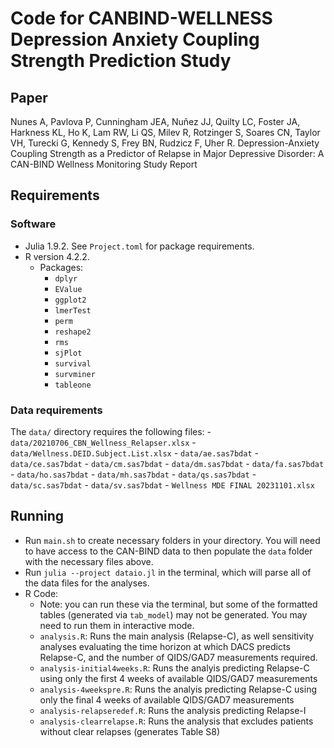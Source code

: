 # Code for CANBIND-WELLNESS Depression Anxiety Coupling Strength Prediction Study

## Paper 

Nunes A, Pavlova P, Cunningham JEA, Nuñez JJ, Quilty LC, Foster JA, Harkness KL, Ho K, Lam RW, Li QS, Milev R, Rotzinger S, Soares CN, Taylor VH, Turecki G, Kennedy S, Frey BN, Rudzicz F, Uher R. Depression-Anxiety Coupling Strength as a Predictor of Relapse in Major Depressive Disorder: A CAN-BIND Wellness Monitoring Study Report

## Requirements 

### Software 
- Julia 1.9.2. See `Project.toml` for package requirements. 
- R version 4.2.2. 
    - Packages: 
		- `dplyr`
		- `EValue`
		- `ggplot2`
		- `lmerTest`
		- `perm`
		- `reshape2`
		- `rms`
		- `sjPlot`
		- `survival`
		- `survminer`
		- `tableone`

### Data requirements 
The `data/` directory requires the following files: 
	- `data/20210706_CBN_Wellness_Relapser.xlsx`
	- `data/Wellness.DEID.Subject.List.xlsx`
	- `data/ae.sas7bdat`
	- `data/ce.sas7bdat`
	- `data/cm.sas7bdat`
	- `data/dm.sas7bdat`
	- `data/fa.sas7bdat`
	- `data/ho.sas7bdat`
	- `data/mh.sas7bdat`
	- `data/qs.sas7bdat`
	- `data/sc.sas7bdat`
	- `data/sv.sas7bdat`
	- `Wellness MDE FINAL 20231101.xlsx`

## Running

- Run `main.sh` to create necessary folders in your directory. You will need to have access to the CAN-BIND data to then populate the `data` folder with the necessary files above. 
- Run `julia --project dataio.jl` in the terminal, which will parse all of the data files for the analyses. 
- R Code: 
	- Note: you can run these via the terminal, but some of the formatted tables (generated via `tab_model`) may not be generated. You may need to run them in interactive mode. 
	- `analysis.R`: Runs the main analysis (Relapse-C), as well sensitivity analyses evaluating the time horizon at which DACS predicts Relapse-C, and the number of QIDS/GAD7 measurements required. 
	- `analysis-initial4weeks.R`: Runs the analyis predicting Relapse-C using only the first 4 weeks of available QIDS/GAD7 measurements
	- `analysis-4weekspre.R`: Runs the analyis predicting Relapse-C using only the final 4 weeks of available QIDS/GAD7 measurements
	- `analysis-relapseredef.R`: Runs the analysis predicting Relapse-I
	- `analysis-clearrelapse.R`: Runs the analysis that excludes patients without clear relapses (generates Table S8)
